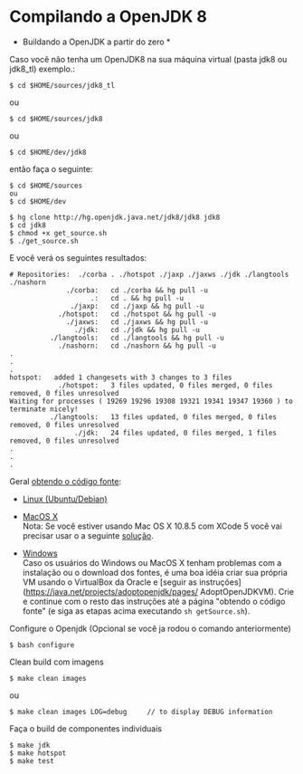 # Compilando a OpenJDK 8

* Buildando a OpenJDK a partir do zero *

Caso você não tenha um OpenJDK8 na sua máquina virtual (pasta jdk8 ou jdk8_tl) exemplo.:

```$ cd $HOME/sources/jdk8_tl```

ou

```$ cd $HOME/sources/jdk8```

ou 

```$ cd $HOME/dev/jdk8```

então faça o seguinte:

```
$ cd $HOME/sources
ou
$ cd $HOME/dev

$ hg clone http://hg.openjdk.java.net/jdk8/jdk8 jdk8
$ cd jdk8
$ chmod +x get_source.sh
$ ./get_source.sh
```
E você verá os seguintes resultados:


```
# Repositories:  ./corba . ./hotspot ./jaxp ./jaxws ./jdk ./langtools ./nashorn 
              ./corba:   cd ./corba && hg pull -u
                    .:   cd . && hg pull -u
               ./jaxp:   cd ./jaxp && hg pull -u
            ./hotspot:   cd ./hotspot && hg pull -u
              ./jaxws:   cd ./jaxws && hg pull -u
                ./jdk:   cd ./jdk && hg pull -u
          ./langtools:   cd ./langtools && hg pull -u
            ./nashorn:   cd ./nashorn && hg pull -u
.
.
.
hotspot:   added 1 changesets with 3 changes to 3 files
            ./hotspot:   3 files updated, 0 files merged, 0 files removed, 0 files unresolved
Waiting for processes ( 19269 19296 19308 19321 19341 19347 19360 ) to terminate nicely!
          ./langtools:   13 files updated, 0 files merged, 0 files removed, 0 files unresolved
                ./jdk:   24 files updated, 0 files merged, 1 files removed, 0 files unresolved
.
.
.
```
Geral [obtendo o código fonte](https://java.net/projects/adoptopenjdk/pages/GetSource):

* [Linux (Ubuntu/Debian)](https://java.net/projects/adoptopenjdk/pages/GetSource#Debian/Ubuntu)

* [MacOS X](https://java.net/projects/adoptopenjdk/pages/GetSource#Mac_OS_X) <br/>
Nota: Se você estiver usando Mac OS X 10.8.5 com XCode 5 você vai precisar usar o a seguinte [solução](http://mail.openjdk.java.net/pipermail/build-dev/2013-September/010262.html).

* [Windows](https://java.net/projects/adoptopenjdk/pages/GetSource#MS_Windows) <br/>
Caso os usuários do Windows ou MacOS X tenham problemas com a instalação ou o download dos fontes, é uma boa idéia criar sua própria VM usando o VirtualBox da Oracle e [seguir as instruções](https://java.net/projects/adoptopenjdk/pages/ AdoptOpenJDKVM). Crie e continue com o resto das instruções até a página "obtendo o código fonte" (e siga as etapas acima executando ```sh getSource.sh```).

Configure o Openjdk (Opcional se você ja rodou o comando anteriormente)

```$ bash configure```

Clean build com imagens

```$ make clean images```

ou

```$ make clean images LOG=debug     // to display DEBUG information ```

Faça o build de componentes individuais

```
$ make jdk
$ make hotspot
$ make test
```